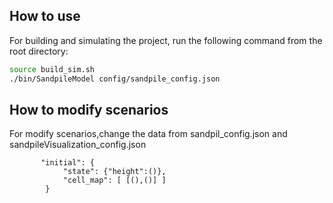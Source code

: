 ## How to use 
For building and simulating the project, run the following command from the root directory:
```sh
source build_sim.sh
./bin/SandpileModel config/sandpile_config.json
```
## How to modify scenarios
For modify scenarios,change the data from sandpil_config.json and sandpileVisualization_config.json
```
       "initial": {
            "state": {"height":()}, 
            "cell_map": [ [(),()] ]
        }
```

